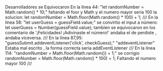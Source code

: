 Desarrolladores se Equivocaron 
En la línea 44: "let randomNumber = Math.random() * 10;"
faltando el foor y Math y el numero mayor seria 100 la solucion:
let randomNumber = Math.floor(Math.random() * 100) + 1;
///
En la línea 58: "let userGuess = guessField.value;"
se convirtio el input a número: let userGuess = Number(guessField.value);
tambien se equivocaron en los comentario de '¡Felicidades! ¡Adivinaste el número!' andaba el de perdiste , andaba viceversa.
///
En la línea 87,95: "guessSubmit.addeventListener('click', checkGuess);"
"addeventListener" Estaba mal escrito , la forma correcta seria addEventListener
///
En la línea 114: "randomNumber = Math.floor(Math.random()) + 1;"
se corrigio randomNumber = Math.floor(Math.random() * 100) + 1; Faltando el numero mayor 100
///

